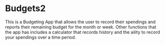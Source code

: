 # Budgets2
This is a Budgeting App that allows the user to record their spendings and reports their remaining budget for the month or week.
Other functions that the app has includes a calculator that records history and the aility to record your spendings over a time period.
